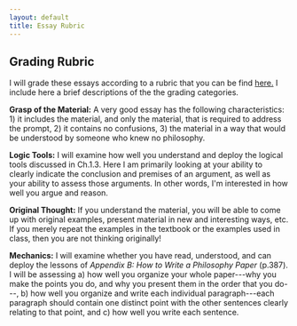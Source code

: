 ```yaml
---
layout: default
title: Essay Rubric
---
```



## Grading Rubric

I will grade these essays according to a rubric that you can be find [here.](rubric.pdf) I include here a brief descriptions of the the grading categories. 




**Grasp of the Material:** A very good essay has the following characteristics: 1) it includes the material, and only the material, that is required to address the prompt, 2) it contains no confusions, 3) 
 the material in a way that would be understood by someone who knew no philosophy. 


**Logic Tools:** I will examine how well you understand and deploy the logical tools discussed in Ch.1.3. Here I am primarily looking at your ability to clearly indicate the conclusion and premises of an argument, as well as your ability to assess those arguments. In other words, I'm interested in how well you argue and reason. 
 
**Original Thought:** If you understand the material, you will be able to come up with original examples, present material in new and interesting ways, etc. If you merely repeat the examples in the textbook or the examples used in class, then you are not thinking originally!

**Mechanics:** I will examine whether you have read, understood, and can deploy the lessons of *Appendix B: How to Write a Philosophy Paper* (p.387). I will be assessing a) how well you organize your whole paper---why you make the points you do, and why you present them in the order that you do---, b) how well you organize and write each individual paragraph---each paragraph should contain one distinct point with the other sentences clearly relating to that point, and c) how well you write each sentence. 
	




